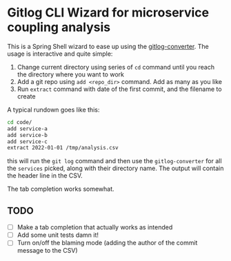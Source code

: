 # Gitlog CLI Wizard for microservice coupling analysis

This is a Spring Shell wizard to ease up using the [gitlog-converter](../gitlog-converter/README.md). The usage is interactive and quite simple:

1. Change current directory using series of `cd` command until you reach the directory where you want to work
2. Add a git repo using `add <repo_dir>` command. Add as many as you like
3. Run `extract` command with date of the first commit, and the filename to create

A typical rundown goes like this:
```bash
cd code/
add service-a
add service-b
add service-c
extract 2022-01-01 /tmp/analysis.csv
```

this will run the `git log` command and then use the `gitlog-converter` for all 
the `services` picked, along with their directory name. The output will contain 
the header line in the CSV.  

The tab completion works somewhat.

## TODO

* [ ] Make a tab completion that actually works as intended
* [ ] Add some unit tests damn it!
* [ ] Turn on/off the blaming mode (adding the author of the commit message to the CSV)